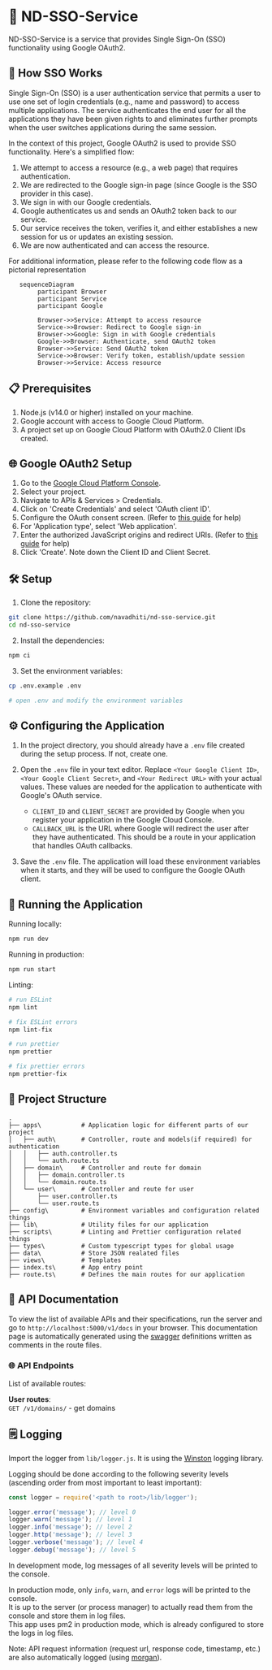 # 🚀 ND-SSO-Service

ND-SSO-Service is a service that provides Single Sign-On (SSO) functionality using Google OAuth2.

## 🔐 How SSO Works

Single Sign-On (SSO) is a user authentication service that permits a user to use one set of login credentials (e.g., name and password) to access multiple applications. The service authenticates the end user for all the applications they have been given rights to and eliminates further prompts when the user switches applications during the same session.

In the context of this project, Google OAuth2 is used to provide SSO functionality. Here's a simplified flow:

1. We attempt to access a resource (e.g., a web page) that requires authentication.
2. We are redirected to the Google sign-in page (since Google is the SSO provider in this case).
3. We sign in with our Google credentials.
4. Google authenticates us and sends an OAuth2 token back to our service.
5. Our service receives the token, verifies it, and either establishes a new session for us or updates an existing session.
6. We are now authenticated and can access the resource.

For additional information, please refer to the following code flow as a pictorial representation

```mermaid
   sequenceDiagram
        participant Browser
        participant Service
        participant Google

        Browser->>Service: Attempt to access resource
        Service->>Browser: Redirect to Google sign-in
        Browser->>Google: Sign in with Google credentials
        Google->>Browser: Authenticate, send OAuth2 token
        Browser->>Service: Send OAuth2 token
        Service->>Browser: Verify token, establish/update session
        Browser->>Service: Access resource
```

## 📋 Prerequisites

1. Node.js (v14.0 or higher) installed on your machine.
2. Google account with access to Google Cloud Platform.
3. A project set up on Google Cloud Platform with OAuth2.0 Client IDs created.


## 🌐 Google OAuth2 Setup

1. Go to the [Google Cloud Platform Console](https://console.developers.google.com/).
2. Select your project.
3. Navigate to APIs & Services > Credentials.
4. Click on 'Create Credentials' and select 'OAuth client ID'.
5. Configure the OAuth consent screen. (Refer to [this guide](https://support.google.com/cloud/answer/6158849) for help)
6. For 'Application type', select 'Web application'.
7. Enter the authorized JavaScript origins and redirect URIs. (Refer to [this guide](https://developers.google.com/identity/protocols/oauth2/web-server#creatingcred) for help)
8. Click 'Create'. Note down the Client ID and Client Secret.

## 🛠️ Setup

1. Clone the repository: 

```bash
git clone https://github.com/navadhiti/nd-sso-service.git
cd nd-sso-service
```

2. Install the dependencies: 

```bash
npm ci
```

3. Set the environment variables:

```bash
cp .env.example .env

# open .env and modify the environment variables
```

## ⚙️ Configuring the Application

1. In the project directory, you should already have a `.env` file created during the setup process. If not, create one.

2. Open the `.env` file in your text editor. Replace `<Your Google Client ID>`, `<Your Google Client Secret>`, and `<Your Redirect URL>` with your actual values. These values are needed for the application to authenticate with Google's OAuth service.

    - `CLIENT_ID` and `CLIENT_SECRET` are provided by Google when you register your application in the Google Cloud Console.
    - `CALLBACK_URL` is the URL where Google will redirect the user after they have authenticated. This should be a route in your application that handles OAuth callbacks.

2. Save the `.env` file. The application will load these environment variables when it starts, and they will be used to configure the Google OAuth client.

## 🚀 Running the Application

Running locally:

```bash
npm run dev
```

Running in production:

```bash
npm run start
```

Linting:

```bash
# run ESLint
npm lint

# fix ESLint errors
npm lint-fix

# run prettier
npm prettier

# fix prettier errors
npm prettier-fix
```

## 📁 Project Structure

```
.
├── apps\           # Application logic for different parts of our project
│   ├── auth\       # Controller, route and models(if required) for authentication
│   │   ├── auth.controller.ts
│   │   └── auth.route.ts
│   ├── domain\     # Controller and route for domain
│   │   ├── domain.controller.ts
│   │   └── domain.route.ts
│   └── user\       # Controller and route for user
│       ├── user.controller.ts
│       └── user.route.ts
├── config\         # Environment variables and configuration related things
├── lib\            # Utility files for our application
├── scripts\        # Linting and Prettier configuration related things
├── types\          # Custom typescript types for global usage
├── data\           # Store JSON realated files
├── views\          # Templates
├── index.ts\       # App entry point
├── route.ts\       # Defines the main routes for our application

```

## 📖 API Documentation

To view the list of available APIs and their specifications, run the server and go to `http://localhost:5000/v1/docs` in your browser. This documentation page is automatically generated using the [swagger](https://swagger.io/) definitions written as comments in the route files.

### 🌐 API Endpoints

List of available routes:

**User routes**:\
`GET /v1/domains/` - get domains

## 🗒️ Logging

Import the logger from `lib/logger.js`. It is using the [Winston](https://github.com/winstonjs/winston) logging library.

Logging should be done according to the following severity levels (ascending order from most important to least important):

```javascript
const logger = require('<path to root>/lib/logger');

logger.error('message'); // level 0
logger.warn('message'); // level 1
logger.info('message'); // level 2
logger.http('message'); // level 3
logger.verbose('message'); // level 4
logger.debug('message'); // level 5
```

In development mode, log messages of all severity levels will be printed to the console.

In production mode, only `info`, `warn`, and `error` logs will be printed to the console.\
It is up to the server (or process manager) to actually read them from the console and store them in log files.\
This app uses pm2 in production mode, which is already configured to store the logs in log files.

Note: API request information (request url, response code, timestamp, etc.) are also automatically logged (using [morgan](https://github.com/expressjs/morgan)).

